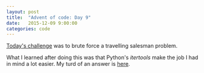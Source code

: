 ```yaml
---
layout: post
title:  "Advent of code: Day 9"
date:   2015-12-09 9:00:00
categories: code 
---
```


[Today's challenge][day] was to brute force a travelling salesman problem.

What I learned after doing this was that Python's *itertools* make the job I had in mind a lot easier. My turd of an answer is [here][code].

[day]: http://adventofcode.com/day/9
[code]: https://github.com/bildzeitung/adventofcode/tree/master/9
